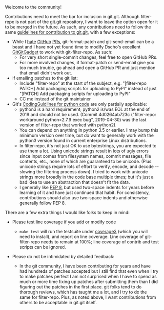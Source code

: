 Welcome to the community!

Contributions need to meet the bar for inclusion in git.git.  Although
filter-repo is not part of the git.git repository, I want to leave the
option open for it to be merged in the future.  As such, any
contributions need to follow the same [guidelines for contribution to
git.git](https://git.kernel.org/pub/scm/git/git.git/tree/Documentation/SubmittingPatches),
with a few exceptions:

  * While I
    [hate](https://public-inbox.org/git/CABPp-BG2SkH0GrRYpHLfp2Wey91ThwQoTgf9UmPa9f5Szn+v3Q@mail.gmail.com/)
    [GitHub](https://public-inbox.org/git/CABPp-BEcpasV4vBTm0uxQ4Vzm88MQAX-ArDG4e9QU8tEoNsZWw@mail.gmail.com/)
    [PRs](https://public-inbox.org/git/CABPp-BEHy8c3raHwf9aFXvXN0smf_WwCcNiYxQBwh7W6An60qQ@mail.gmail.com/),
    git-format-patch and git-send-email can be a beast and I have not
    yet found time to modify Dscho's excellent
    [GitGitGadget](https://github.com/gitgitgadget/gitgitgadget) to
    work with git-filter-repo.  As such:
      * For very short single-commit changes, feel free to open GitHub PRs.
      * For more involved changes, if format-patch or send-email give you
        too much trouble, go ahead and open a GitHub PR and just mention
        that email didn't work out.
  * If emailing patches to the git list:
    * Include "filter-repo" at the start of the subject,
      e.g. "[filter-repo PATCH] Add packaging scripts for uploading to PyPI"
      instead of just "[PATCH] Add packaging scripts for uploading to PyPI"
    * CC me instead of the git maintainer
  * Git's [CodingGuidlines for python
    code](https://github.com/git/git/blob/v2.24.0/Documentation/CodingGuidelines#L482-L494)
    are only partially applicable:
    * python3 is a hard requirement; python2 is/was EOL at the end of
      2019 and should not be used.  (Commit 4d0264ab723c
      ("filter-repo: workaround python<2.7.9 exec bug", 2019-04-30)
      was the last version of filter-repo that worked with python2).
    * You can depend on anything in python 3.5 or earlier.  I may bump
      this minimum version over time, but do want to generally work
      with the python3 version found in current enterprise Linux
      distributions.
    * In filter-repo, it's not just OK to use bytestrings, you are
      expected to use them a lot.  Using unicode strings result in
      lots of ugly errors since input comes from filesystem names,
      commit messages, file contents, etc., none of which are
      guaranteed to be unicode.  (Plus unicode strings require lots of
      effort to verify, encode, and decode -- slowing the filtering
      process down).  I tried to work with unicode strings more
      broadly in the code base multiple times; but it's just a bad
      idea to use an abstraction that doesn't fit the data.
    * I generally like [PEP
      8](https://www.python.org/dev/peps/pep-0008/), but used
      two-space indents for years before learning of it and have just
      continued that habit.  For consistency, contributions should also
      use two-space indents and otherwise generally follow PEP 8.

There are a few extra things I would like folks to keep in mind:

  * Please test line coverage if you add or modify code

    * `make test` will run the testsuite under
      [coverage3](https://pypi.org/project/coverage/) (which you will
      need to install), and report on line coverage.  Line coverage of
      git-filter-repo needs to remain at 100%; line coverage of
      contrib and test scripts can be ignored.

  * Please do not be intimidated by detailed feedback:

    * In the git community, I have been contributing for years and
      have had hundreds of patches accepted but I still find that even
      when I try to make patches perfect I am not surprised when I
      have to spend as much or more time fixing up patches after
      submitting them than I did figuring out the patches in the first
      place.  git folks tend to do thorough reviews, which has taught
      me a lot, and I try to do the same for filter-repo.  Plus, as
      noted above, I want contributions from others to be acceptable
      in git.git itself.
